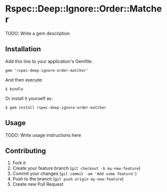 # Rspec::Deep::Ignore::Order::Matcher

TODO: Write a gem description

## Installation

Add this line to your application's Gemfile:

    gem 'rspec-deep-ignore-order-matcher'

And then execute:

    $ bundle

Or install it yourself as:

    $ gem install rspec-deep-ignore-order-matcher

## Usage

TODO: Write usage instructions here

## Contributing

1. Fork it
2. Create your feature branch (`git checkout -b my-new-feature`)
3. Commit your changes (`git commit -am 'Add some feature'`)
4. Push to the branch (`git push origin my-new-feature`)
5. Create new Pull Request
